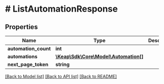 # # ListAutomationResponse

## Properties

Name | Type | Description | Notes
------------ | ------------- | ------------- | -------------
**automation_count** | **int** |  | [optional]
**automations** | [**\Keap\Sdk\Core\Model\Automation[]**](Automation.md) |  | [optional]
**next_page_token** | **string** |  | [optional]

[[Back to Model list]](../../README.md#models) [[Back to API list]](../../README.md#endpoints) [[Back to README]](../../README.md)
